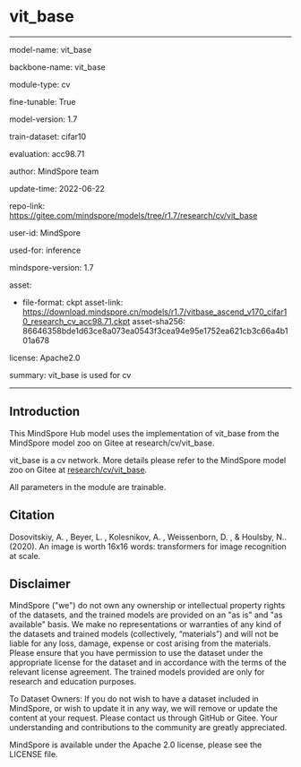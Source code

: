 # vit_base

---

model-name: vit_base

backbone-name: vit_base

module-type: cv

fine-tunable: True

model-version: 1.7

train-dataset: cifar10

evaluation: acc98.71

author: MindSpore team

update-time: 2022-06-22

repo-link: <https://gitee.com/mindspore/models/tree/r1.7/research/cv/vit_base>

user-id: MindSpore

used-for: inference

mindspore-version: 1.7

asset:

-
    file-format: ckpt
    asset-link: <https://download.mindspore.cn/models/r1.7/vitbase_ascend_v170_cifar10_research_cv_acc98.71.ckpt>
    asset-sha256: 86646358bde1d63ce8a073ea0543f3cea94e95e1752ea621cb3c66a4b101a678

license: Apache2.0

summary: vit_base is used for cv

---

## Introduction

This MindSpore Hub model uses the implementation of vit_base from the MindSpore model zoo on Gitee at research/cv/vit_base.

vit_base is a cv network. More details please refer to the MindSpore model zoo on Gitee at [research/cv/vit_base](https://gitee.com/mindspore/models/blob/r1.7/research/cv/vit_base/README_CN.md).

All parameters in the module are trainable.

## Citation

Dosovitskiy, A. , Beyer, L. , Kolesnikov, A. , Weissenborn, D. , & Houlsby, N.. (2020). An image is worth 16x16 words: transformers for image recognition at scale.

## Disclaimer

MindSpore ("we") do not own any ownership or intellectual property rights of the datasets, and the trained models are provided on an "as is" and "as available" basis. We make no representations or warranties of any kind of the datasets and trained models (collectively, “materials”) and will not be liable for any loss, damage, expense or cost arising from the materials. Please ensure that you have permission to use the dataset under the appropriate license for the dataset and in accordance with the terms of the relevant license agreement. The trained models provided are only for research and education purposes.

To Dataset Owners: If you do not wish to have a dataset included in MindSpore, or wish to update it in any way, we will remove or update the content at your request. Please contact us through GitHub or Gitee. Your understanding and contributions to the community are greatly appreciated.

MindSpore is available under the Apache 2.0 license, please see the LICENSE file.
